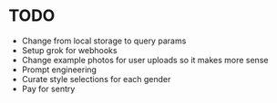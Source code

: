 # TODO

- Change from local storage to query params
- Setup grok for webhooks
- Change example photos for user uploads so it makes more sense
- Prompt engineering
- Curate style selections for each gender
- Pay for sentry
